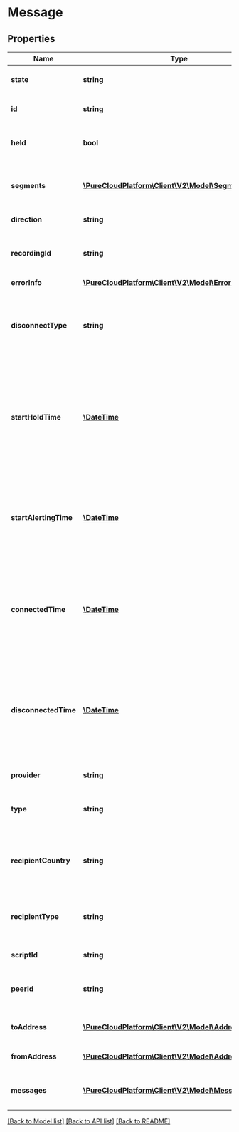 # Message

## Properties
Name | Type | Description | Notes
------------ | ------------- | ------------- | -------------
**state** | **string** | The connection state of this communication. | [optional] 
**id** | **string** | A globally unique identifier for this communication. | [optional] 
**held** | **bool** | True if this call is held and the person on this side hears silence. | [optional] 
**segments** | [**\PureCloudPlatform\Client\V2\Model\Segment[]**](Segment.md) | The time line of the participant&#39;s message, divided into activity segments. | [optional] 
**direction** | **string** | The direction of the message. | [optional] 
**recordingId** | **string** | A globally unique identifier for the recording associated with this message. | [optional] 
**errorInfo** | [**\PureCloudPlatform\Client\V2\Model\ErrorBody**](ErrorBody.md) |  | [optional] 
**disconnectType** | **string** | System defined string indicating what caused the communication to disconnect. Will be null until the communication disconnects. | [optional] 
**startHoldTime** | [**\DateTime**](\DateTime.md) | The timestamp the message was placed on hold in the cloud clock if the message is currently on hold. Date time is represented as an ISO-8601 string. For example: yyyy-MM-ddTHH:mm:ss.SSSZ | [optional] 
**startAlertingTime** | [**\DateTime**](\DateTime.md) | The timestamp the communication has when it is first put into an alerting state. Date time is represented as an ISO-8601 string. For example: yyyy-MM-ddTHH:mm:ss.SSSZ | [optional] 
**connectedTime** | [**\DateTime**](\DateTime.md) | The timestamp when this communication was connected in the cloud clock. Date time is represented as an ISO-8601 string. For example: yyyy-MM-ddTHH:mm:ss.SSSZ | [optional] 
**disconnectedTime** | [**\DateTime**](\DateTime.md) | The timestamp when this communication disconnected from the conversation in the provider clock. Date time is represented as an ISO-8601 string. For example: yyyy-MM-ddTHH:mm:ss.SSSZ | [optional] 
**provider** | **string** | The source provider for the message. | [optional] 
**type** | **string** | Indicates the type of message platform from which the message originated. | [optional] 
**recipientCountry** | **string** | Indicates the country where the recipient is associated in ISO 3166-1 alpha-2 format. | [optional] 
**recipientType** | **string** | The type of the recipient. Eg: Provisioned phoneNumber is the recipient for sms message type. | [optional] 
**scriptId** | **string** | The UUID of the script to use. | [optional] 
**peerId** | **string** | The id of the peer communication corresponding to a matching leg for this communication. | [optional] 
**toAddress** | [**\PureCloudPlatform\Client\V2\Model\Address**](Address.md) | Address and name data for a call endpoint. | [optional] 
**fromAddress** | [**\PureCloudPlatform\Client\V2\Model\Address**](Address.md) | Address and name data for a call endpoint. | [optional] 
**messages** | [**\PureCloudPlatform\Client\V2\Model\MessageDetails[]**](MessageDetails.md) | The messages sent on this communication channel. | [optional] 

[[Back to Model list]](../README.md#documentation-for-models) [[Back to API list]](../README.md#documentation-for-api-endpoints) [[Back to README]](../README.md)


